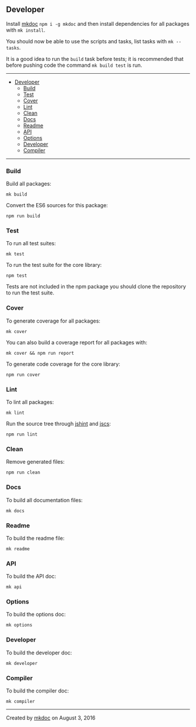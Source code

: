 ## Developer

Install [mkdoc][] `npm i -g mkdoc` and then install dependencies for all packages with `mk install`.

You should now be able to use the scripts and tasks, list tasks with `mk --tasks`.

It is a good idea to run the `build` task before tests; it is recommended that before pushing code the command `mk build test` is run.

---

- [Developer](#developer)
  - [Build](#build)
  - [Test](#test)
  - [Cover](#cover)
  - [Lint](#lint)
  - [Clean](#clean)
  - [Docs](#docs)
  - [Readme](#readme)
  - [API](#api)
  - [Options](#options)
  - [Developer](#developer-1)
  - [Compiler](#compiler)

---

### Build

Build all packages:

```
mk build
```

Convert the ES6 sources for this package:

```
npm run build
```

### Test

To run all test suites:

```
mk test
```

To run the test suite for the core library:

```
npm test
```

Tests are not included in the npm package you should clone the repository to run the test suite.

### Cover

To generate coverage for all packages:

```
mk cover
```

You can also build a coverage report for all packages with:

```
mk cover && npm run report
```

To generate code coverage for the core library:

```
npm run cover
```

### Lint

To lint all packages:

```
mk lint
```

Run the source tree through [jshint][] and [jscs][]:

```
npm run lint
```

### Clean

Remove generated files:

```
npm run clean
```

### Docs

To build all documentation files:

```
mk docs
```

### Readme

To build the readme file:

```
mk readme
```

### API

To build the API doc:

```
mk api
```

### Options

To build the options doc:

```
mk options
```

### Developer

To build the developer doc:

```
mk developer
```

### Compiler

To build the compiler doc:

```
mk compiler
```

---

Created by [mkdoc](https://github.com/mkdoc/mkdoc) on August 3, 2016

[trucks]: https://github.com/tmpfs/trucks
[trucks-cli]: https://github.com/tmpfs/trucks/blob/master/packages/trucks-cli
[skatejs]: https://github.com/skatejs/skatejs
[webcomponents]: https://github.com/w3c/webcomponents
[shadow-dom]: https://w3c.github.io/webcomponents/spec/shadow/
[custom-elements]: https://www.w3.org/TR/custom-elements/
[html-imports]: https://w3c.github.io/webcomponents/spec/imports/
[html-templates]: https://html.spec.whatwg.org/multipage/scripting.html#the-template-element
[polymer]: https://www.polymer-project.org/1.0/
[react]: https://facebook.github.io/react/
[react-webcomponents]: https://github.com/facebook/react/issues/5052
[react-integration]: https://github.com/skatejs/react-integration
[mozilla-webcomponents]: https://hacks.mozilla.org/2014/12/mozilla-and-web-components/
[csp]: http://content-security-policy.com/
[npm]: https://www.npmjs.com/
[postcss]: https://github.com/postcss/postcss
[mkdoc]: https://github.com/mkdoc/mkdoc
[mkapi]: https://github.com/mkdoc/mkapi
[mkparse]: https://github.com/mkdoc/mkparse
[jshint]: http://jshint.com
[jscs]: http://jscs.info
[sources]: https://github.com/tmpfs/trucks/blob/master/packages/plugin-sources
[load]: https://github.com/tmpfs/trucks/blob/master/packages/plugin-load
[parse]: https://github.com/tmpfs/trucks/blob/master/packages/plugin-parse
[transform]: https://github.com/tmpfs/trucks/blob/master/packages/plugin-transform
[generate]: https://github.com/tmpfs/trucks/blob/master/packages/plugin-generate
[write]: https://github.com/tmpfs/trucks/blob/master/packages/plugin-write
[transform-csp]: https://github.com/tmpfs/trucks/blob/master/packages/transform-csp
[bundle]: https://github.com/tmpfs/trucks/blob/master/packages/transform-bundle
[copy]: https://github.com/tmpfs/trucks/blob/master/packages/transform-copy
[skate]: https://github.com/tmpfs/trucks/blob/master/packages/transform-skate
[stylus]: https://github.com/tmpfs/trucks/blob/master/packages/transform-stylus
[less]: https://github.com/tmpfs/trucks/blob/master/packages/transform-less
[sass]: https://github.com/tmpfs/trucks/blob/master/packages/transform-sass
[trim]: https://github.com/tmpfs/trucks/blob/master/packages/transform-trim
[tree]: https://github.com/tmpfs/trucks/blob/master/packages/transform-tree
[style-extract]: https://github.com/tmpfs/trucks/blob/master/packages/transform-style-extract
[style-inject]: https://github.com/tmpfs/trucks/blob/master/packages/transform-style-inject
[resolver-core]: https://github.com/tmpfs/trucks/blob/master/packages/resolver-core
[resolver-file]: https://github.com/tmpfs/trucks/blob/master/packages/resolver-file
[resolver-http]: https://github.com/tmpfs/trucks/blob/master/packages/resolver-http
[resolver-npm]: https://github.com/tmpfs/trucks/blob/master/packages/resolver-npm
[less-css]: http://lesscss.org/
[sass-css]: http://sass-lang.com/
[stylus-css]: http://stylus-lang.com/
[node-sass]: https://github.com/sass/node-sass
[archy]: https://github.com/substack/node-archy

